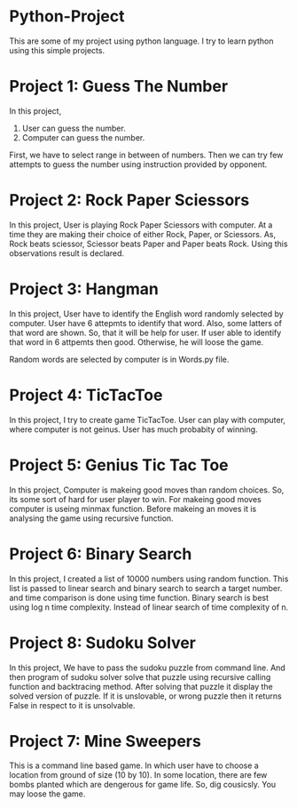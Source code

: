 # Python-Project
This are some of my project using python language. I try to learn python using this simple projects.

# Project 1: Guess The Number
In this project, 
1. User can guess the number.
2. Computer can guess the number.

First, we have to select range in between of numbers. Then we can try few attempts to guess the number using instruction provided by opponent.

# Project 2: Rock Paper Sciessors
In this project,
User is playing Rock Paper Sciessors with computer. At a time they are making their choice of either Rock, Paper, or Sciessors. As, Rock beats sciessor, Sciessor beats Paper and Paper beats Rock. Using this observations result is declared. 

# Project 3: Hangman
In this project,
User have to identify the English word randomly selected by computer. User have 6 attepmts to identify that word. Also, some latters of that word are shown. So, that it will be help for user. If user able to identify that word in 6 attpemts then good. Otherwise, he will loose the game.

Random words are selected by computer is in Words.py file.

# Project 4: TicTacToe
In this project,
I try to create game TicTacToe. User can play with computer, where computer is not geinus. User has much probabity of winning.  

# Project 5: Genius Tic Tac Toe
In this project,
Computer is makeing good moves than random choices. So, its some sort of hard for user player to win. For makeing good moves computer is useing minmax function. Before makeing an moves it is analysing the game using recursive function.

# Project 6: Binary Search
In this project,
I created a list of 10000 numbers using random function. This list is passed to linear search and binary search to search a target number. and time comparison is done using time function. Binary search is best using log n time complexity. Instead of linear search of time complexity of n.

# Project 8: Sudoku Solver
In this project,
We have to pass the sudoku puzzle from command line. And then program of sudoku solver solve that puzzle using recursive calling function and backtracing method.
After solving that puzzle it display the solved version of puzzle. If it is unslovable, or wrong puzzle then it returns False in respect to it is unsolvable. 

# Project 7: Mine Sweepers
This is a command line based game. In which user have to choose a location from ground of size (10 by 10). In some location, there are few bombs planted which are dengerous for game life. So, dig cousicsly. You may loose the game.


